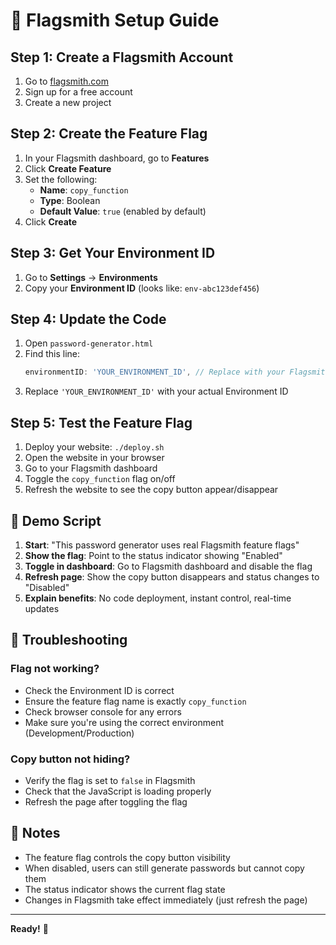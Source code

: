 # 🚩 Flagsmith Setup Guide

## Step 1: Create a Flagsmith Account
1. Go to [flagsmith.com](https://flagsmith.com)
2. Sign up for a free account
3. Create a new project

## Step 2: Create the Feature Flag
1. In your Flagsmith dashboard, go to **Features**
2. Click **Create Feature**
3. Set the following:
   - **Name**: `copy_function`
   - **Type**: Boolean
   - **Default Value**: `true` (enabled by default)
4. Click **Create**

## Step 3: Get Your Environment ID
1. Go to **Settings** → **Environments**
2. Copy your **Environment ID** (looks like: `env-abc123def456`)

## Step 4: Update the Code
1. Open `password-generator.html`
2. Find this line:
   ```javascript
   environmentID: 'YOUR_ENVIRONMENT_ID', // Replace with your Flagsmith environment ID
   ```
3. Replace `'YOUR_ENVIRONMENT_ID'` with your actual Environment ID

## Step 5: Test the Feature Flag
1. Deploy your website: `./deploy.sh`
2. Open the website in your browser
3. Go to your Flagsmith dashboard
4. Toggle the `copy_function` flag on/off
5. Refresh the website to see the copy button appear/disappear

## 🎯 Demo Script

1. **Start**: "This password generator uses real Flagsmith feature flags"
2. **Show the flag**: Point to the status indicator showing "Enabled"
3. **Toggle in dashboard**: Go to Flagsmith dashboard and disable the flag
4. **Refresh page**: Show the copy button disappears and status changes to "Disabled"
5. **Explain benefits**: No code deployment, instant control, real-time updates

## 🔧 Troubleshooting

### Flag not working?
- Check the Environment ID is correct
- Ensure the feature flag name is exactly `copy_function`
- Check browser console for any errors
- Make sure you're using the correct environment (Development/Production)

### Copy button not hiding?
- Verify the flag is set to `false` in Flagsmith
- Check that the JavaScript is loading properly
- Refresh the page after toggling the flag

## 📝 Notes

- The feature flag controls the copy button visibility
- When disabled, users can still generate passwords but cannot copy them
- The status indicator shows the current flag state
- Changes in Flagsmith take effect immediately (just refresh the page)

---

**Ready!** 🚀 